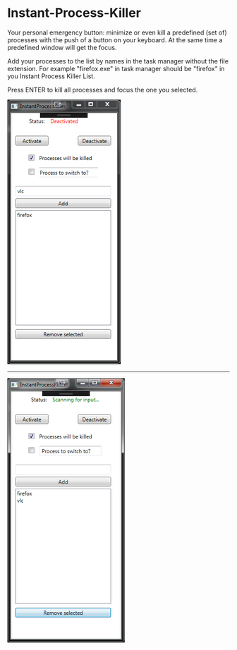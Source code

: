 # Instant-Process-Killer
Your personal emergency button: minimize or even kill a predefined (set of) processes with the push of a button on your keyboard. At the same time a predefined window will get the focus.

Add your processes to the list by names in the task manager without the file extension. For example "firefox.exe" in task manager should be "firefox" in you Instant Process Killer List.

Press ENTER to kill all processes and focus the one you selected.


![alt text](https://github.com/Kulu-M/InstantProcessKiller/blob/master/Screens/Capture.PNG "Logo Title Text 1")

---

![alt text](https://github.com/Kulu-M/InstantProcessKiller/blob/master/Screens/Capture2.PNG "Logo Title Text 1")


